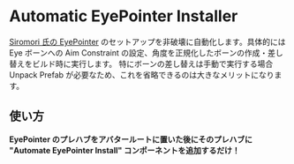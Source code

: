 # Automatic EyePointer Installer

[Siromori 氏の EyePointer](https://booth.pm/ja/items/4742883) のセットアップを非破壊に自動化します。具体的には Eye ボーンへの Aim Constraint の設定、角度を正規化したボーンの作成・差し替えをビルド時に実行します。
特にボーンの差し替えは手動で実行する場合 Unpack Prefab が必要なため、これを省略できるのは大きなメリットになります。

## 使い方
**EyePointer のプレハブをアバタールートに置いた後にそのプレハブに "Automate EyePointer Install" コンポーネントを追加するだけ！**
